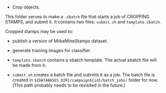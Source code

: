 * Crop objects.

This folder serves to make a `.sbatch` file that starts a job of CROPPING STAMPS, and submit it.
It contains two files: `submit.sh` and `template.sbatch`.

Cropped stamps may be used to:
- publish a version of MiikeMineStamps dataset.
- generate training images for classifier.

- `template.sbatch` contains a sbatch template. The actual sbatch file will be made from it.
- `submit.sh` creates a batch file and submits it as a job. The batch file is created in `${DATABASES_DIR}/campaign${id}/batch_jobs/` folder for now. (This path probably needs to be revisited in the future.)
